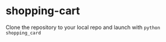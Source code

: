# shopping-cart

Clone the repository to your local repo and launch with ```python shopping_card```
